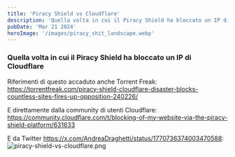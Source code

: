 ```yaml
---
title: 'Piracy Shield vs Cloudflare'
description: 'Quella volta in cui il Piracy Shield ha bloccato un IP di Cloudflare'
pubDate: 'Mar 21 2024'
heroImage: '/images/piracy_shit_landscape.webp'
---
```


### Quella volta in cui il Piracy Shield ha bloccato un IP di Cloudflare


Riferimenti di questo accaduto anche Torrent Freak:
https://torrentfreak.com/piracy-shield-cloudflare-disaster-blocks-countless-sites-fires-up-opposition-240226/

E direttamente dalla community di utenti Cloudflare: https://community.cloudflare.com/t/blocking-of-my-website-via-the-piracy-shield-platform/631633

E da Twitter https://x.com/AndreaDraghetti/status/1770736374003470588:
![piracy-shield-vs-cloudflare.png](/images/piracy-shield-vs-cloudflare.png)
